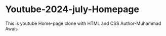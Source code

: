 # Youtube-2024-july-Homepage
This is youtube Home-page clone with HTML and CSS
Author-Muhammad Awais
